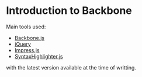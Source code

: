 Introduction to Backbone
============

Main tools used:

* [Backbone.js](href='http://documentcloud.github.com/backbone/')
* [jQuery](href='http://jquery.com/')
* [Impress.js](href='http://bartaz.github.com/impress.js')
* [SyntaxHighlighter.js](href='http://alexgorbatchev.com/SyntaxHighlighter')

with the latest version available at the time of writting.
